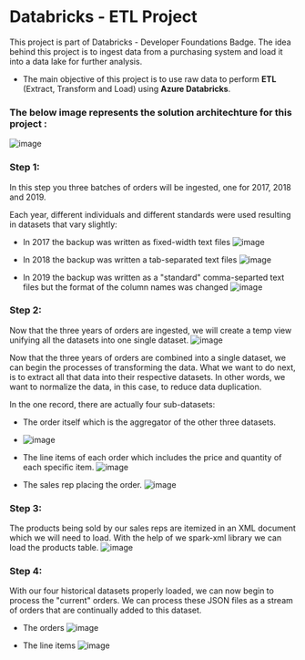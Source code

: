 # Databricks - ETL Project

 This project is part of Databricks - Developer Foundations Badge. The idea behind this project is to ingest data from a purchasing system and load it into a data lake for further analysis.

* The main objective of this project is to use raw data to perform **ETL** (Extract, Transform and Load) using  **Azure Databricks**.

### The below image represents the solution architechture for this project :

![image](https://user-images.githubusercontent.com/79434863/180215332-81f17092-91fa-4ffe-928a-5f71f0294c47.png)

### Step 1: 
In this step you three batches of orders will be ingested, one for 2017, 2018 and 2019.

Each year, different individuals and different standards were used resulting in datasets that vary slightly:
* In 2017 the backup was written as fixed-width text files
![image](https://user-images.githubusercontent.com/79434863/180590852-4da05768-61ce-4bb2-8917-8d61457823ae.png)

* In 2018 the backup was written a tab-separated text files
![image](https://user-images.githubusercontent.com/79434863/180591399-49950b46-26ca-43a5-8b2b-fe7664c5e7cb.png)

* In 2019 the backup was written as a "standard" comma-separted text files but the format of the column names was changed
![image](https://user-images.githubusercontent.com/79434863/180591570-3f6e2b66-0f2f-452f-a421-cf529ce2277d.png)

### Step 2:
Now that the three years of orders are ingested, we will create a temp view unifying all the datasets into one single dataset.
![image](https://user-images.githubusercontent.com/79434863/180592309-a2005e6a-2fcd-4aeb-87c2-b624ecad338d.png)

Now that the three years of orders are combined into a single dataset, we can begin the processes of transforming the data. What we want to do next, is to extract all that data into their respective datasets. In other words, we want to normalize the data, in this case, to reduce data duplication.

In the one record, there are actually four sub-datasets:
* The order itself which is the aggregator of the other three datasets.
* ![image](https://user-images.githubusercontent.com/79434863/180592418-b135331e-72ef-4dc8-b1d3-3d73498bb462.png)

* The line items of each order which includes the price and quantity of each specific item.
![image](https://user-images.githubusercontent.com/79434863/180592433-5d46a06e-daec-4ae1-a407-a53eb7d7a06e.png)

* The sales rep placing the order.
![image](https://user-images.githubusercontent.com/79434863/180592383-6f8791cb-70de-4503-a640-60cdc00d4ff4.png)



### Step 3: 
The products being sold by our sales reps are itemized in an XML document which we will need to load. With the help of we spark-xml library we can load the products table.
![image](https://user-images.githubusercontent.com/79434863/180592589-8b063fd6-d33b-4da8-9ba9-9a5b49d54d12.png)

### Step 4: 
With our four historical datasets properly loaded, we can now begin to process the "current" orders.
We can process these JSON files as a stream of orders that are continually added to this dataset.

* The orders
![image](https://user-images.githubusercontent.com/79434863/180592812-a91d9288-029f-409e-a71d-9e21bf31aa4c.png)

* The line items
![image](https://user-images.githubusercontent.com/79434863/180592846-46dedace-4ee4-4803-9dde-0c6c0c220659.png)
